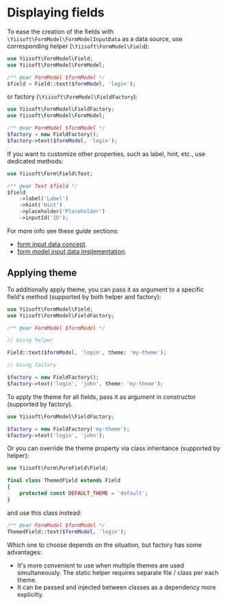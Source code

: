 # Displaying fields

To ease the creation of the fields with `\Yiisoft\FormModel\FormModelInputData` as a data source, use
corresponding helper (`\Yiisoft\FormModel\Field`):

```php
use Yiisoft\FormModel\Field;
use Yiisoft\FormModel\FormModel;

/** @var FormModel $formModel */
$field = Field::text($formModel, 'login');
```

or factory (`\Yiisoft\FormModel\FieldFactory`):

```php
use Yiisoft\FormModel\FieldFactory;
use Yiisoft\FormModel\FormModel;

/** @var FormModel $formModel */
$factory = new FieldFactory();
$factory->text($formModel, 'login');
```

If you want to customize other properties, such as label, hint, etc., use dedicated methods:

```php
use Yiisoft\Form\Field\Text;

/** @var Text $field */
$field
    ->label('Label')
    ->hint('Hint')
    ->placeholder('Placeholder')
    ->inputId('ID');
```

For more info see these guide sections:

- [form input data concept](https://github.com/yiisoft/form/blob/master/docs/guide/en/input-data.md).
- [form model input data implementation](form-model-input-data.md).

## Applying theme

To additionally apply theme, you can pass it as argument to a specific field's method (supported by both helper and
factory):

```php
use Yiisoft\FormModel\Field;
use Yiisoft\FormModel\FieldFactory;

/** @var FormModel $formModel */

// Using helper

Field::text($formModel, 'login', theme: 'my-theme');

// Using factory

$factory = new FieldFactory();
$factory->text('login', 'john', theme: 'my-theme');
```

To apply the theme for all fields, pass it as argument in constructor (supported by factory).

```php
use Yiisoft\FormModel\FieldFactory;

$factory = new FieldFactory('my-theme');
$factory->text('login', 'john');
```

Or you can override the theme property via class inheritance (supported by helper):

```php
use Yiisoft\Form\PureField\Field;

final class ThemedField extends Field
{
    protected const DEFAULT_THEME = 'default';
}
```

and use this class instead:

```php
/** @var FormModel $formModel */
ThemedField::text($formModel, 'login');
```

Which one to choose depends on the situation, but factory has some advantages:

- It's more convenient to use when multiple themes are used simultaneously. The static helper requires separate file /
  class per each theme.
- It can be passed and injected between classes as a dependency more explicitly.
